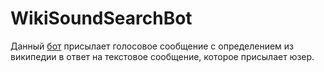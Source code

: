 # WikiSoundSearchBot

Данный [бот](https://t.me/WikiSoundSearchBot) присылает голосовое сообщение с определением из википедии в ответ на текстовое сообщение, которое присылает юзер.
